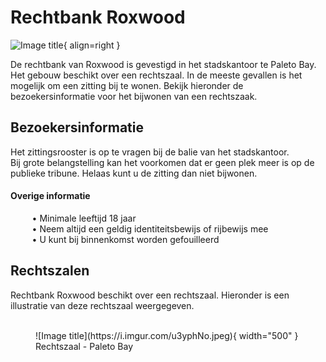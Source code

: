 # Rechtbank Roxwood

![Image title](https://i.imgur.com/J67LDF9.png){ align=right }

De rechtbank van Roxwood is gevestigd in het stadskantoor te Paleto Bay. 
Het gebouw beschikt over een rechtszaal.
In de meeste gevallen is het mogelijk om een zitting bij te wonen. 
Bekijk hieronder de bezoekersinformatie voor het bijwonen van een rechtszaak. 

## Bezoekersinformatie

Het zittingsrooster is op te vragen bij de balie van het stadskantoor. <br />
Bij grote belangstelling kan het voorkomen dat er geen plek meer is op de publieke tribune. 
Helaas kunt u de zitting dan niet bijwonen.

#### Overige informatie
&ensp; &nbsp; &nbsp; &nbsp; • Minimale leeftijd 18 jaar <br />
&ensp; &nbsp; &nbsp; &nbsp; • Neem altijd een geldig identiteitsbewijs of rijbewijs mee     
&ensp; &nbsp; &nbsp; &nbsp; • U kunt bij binnenkomst worden gefouilleerd  

## Rechtszalen

Rechtbank Roxwood beschikt over een rechtszaal. 
Hieronder is een illustratie van deze rechtszaal weergegeven.
<br />
<br />

<figure markdown="span">
  ![Image title](https://i.imgur.com/u3yphNo.jpeg){ width="500" }
  <figcaption>Rechtszaal - Paleto Bay</figcaption>
</figure>
